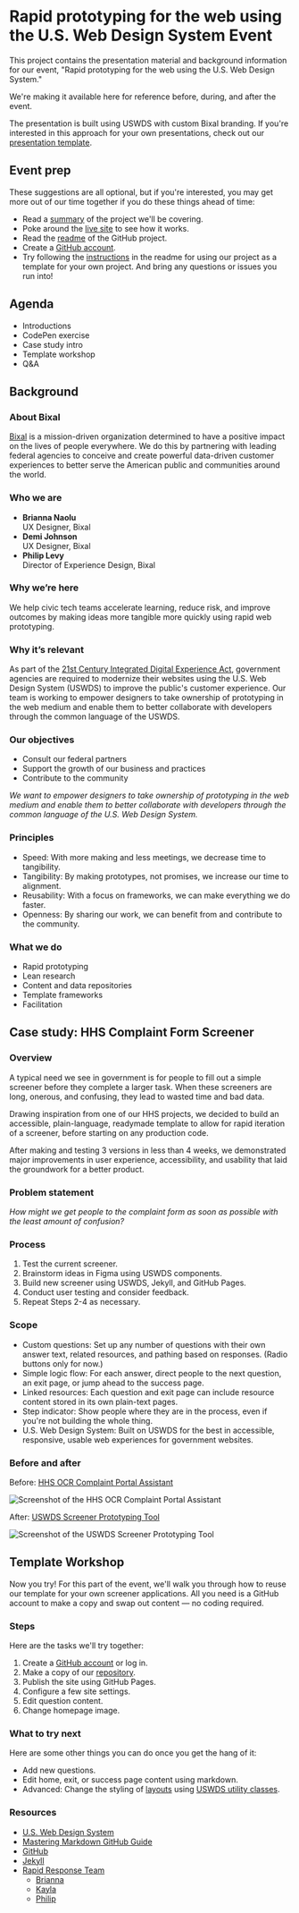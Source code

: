 # Rapid prototyping for the web using the U.S. Web Design System Event

This project contains the presentation material and background information for our event, "Rapid prototyping for the web using the U.S. Web Design System."

We're making it available here for reference before, during, and after the event.

The presentation is built using USWDS with custom Bixal branding. If you're interested in this approach for your own presentations, check out our [presentation template](https://github.com/Bixal/presentation-template).

## Event prep

These suggestions are all optional, but if you're interested, you may get more out of our time together if you do these things ahead of time:
- Read a [summary](https://github.com/Bixal/rapid-response-team/wiki/Project-story-%E2%80%94-USWDS-Screener-Prototyping-Tool) of the project we'll be covering.
- Poke around the [live site](https://bixal.github.io/uswds-screener-prototyping-tool/) to see how it works.
- Read the [readme](https://github.com/Bixal/uswds-screener-prototyping-tool#readme) of the GitHub project.
- Create a [GitHub account](https://github.com/signup).
- Try following the [instructions](https://github.com/Bixal/uswds-screener-prototyping-tool#how-to) in the readme for using our project as a template for your own project. And bring any questions or issues you run into!

## Agenda

- Introductions
- CodePen exercise
- Case study intro
- Template workshop
- Q&A

## Background

### About Bixal

[Bixal](https://www.bixal.com/) is a mission-driven organization determined to have a positive impact on the lives of people everywhere.
We do this by partnering with leading federal agencies to conceive and create powerful data-driven customer experiences to better serve the American public and communities around the world.

### Who we are

- **Brianna Naolu**  
  UX Designer, Bixal
- **Demi Johnson**  
  UX Designer, Bixal
- **Philip Levy**  
  Director of Experience Design, Bixal

### Why we’re here

We help civic tech teams accelerate learning, reduce risk, and improve outcomes by making ideas more tangible more quickly using rapid web prototyping.

### Why it’s relevant

As part of the [21st Century Integrated Digital Experience Act](https://digital.gov/resources/21st-century-integrated-digital-experience-act/), government agencies are required to modernize their websites using the U.S. Web Design System (USWDS) to improve the public's customer experience. Our team is working to empower designers to take ownership of prototyping in the web medium and enable them to better collaborate with developers through the common language of the USWDS.

### Our objectives

- Consult our federal partners
- Support the growth of our business and practices
- Contribute to the community

*We want to empower designers to take ownership of prototyping in the web medium and enable them to better collaborate with developers through the common language of the U.S. Web Design System.*

### Principles

- Speed: With more making and less meetings, we decrease time to tangibility.
- Tangibility: By making prototypes, not promises, we increase our time to alignment.
- Reusability: With a focus on frameworks, we can make everything we do faster.
- Openness: By sharing our work, we can benefit from and contribute to the community.

### What we do

- Rapid prototyping
- Lean research
- Content and data repositories
- Template frameworks
- Facilitation

## Case study: HHS Complaint Form Screener

### Overview

A typical need we see in government is for people to fill out a simple screener before they complete a larger task. When these screeners are long, onerous, and confusing, they lead to wasted time and bad data.

Drawing inspiration from one of our HHS projects, we decided to build an accessible, plain-language, readymade template to allow for rapid iteration of a screener, before starting on any production code.

After making and testing 3 versions in less than 4 weeks, we demonstrated major improvements in user experience, accessibility, and usability that laid the groundwork for a better product.

### Problem statement

*How might we get people to the complaint form as soon as possible with the least amount of confusion?*

### Process

1. Test the current screener.
2. Brainstorm ideas in Figma using USWDS components.
3. Build new screener using USWDS, Jekyll, and GitHub Pages.
4. Conduct user testing and consider feedback.
5. Repeat Steps 2-4 as necessary.

### Scope

- Custom questions: Set up any number of questions with their own answer text, related resources, and pathing based on responses. (Radio buttons only for now.)
- Simple logic flow: For each answer, direct people to the next question, an exit page, or jump ahead to the success page.
- Linked resources: Each question and exit page can include resource content stored in its own plain-text pages.
- Step indicator: Show people where they are in the process, even if you're not building the whole thing.
- U.S. Web Design System: Built on USWDS for the best in accessible, responsive, usable web experiences for government websites.

### Before and after

Before: [HHS OCR Complaint Portal Assistant](https://ocrportal.hhs.gov/ocr/smartscreen/main.jsf)

![Screenshot of the HHS OCR Complaint Portal Assistant](https://user-images.githubusercontent.com/5177337/130708696-12c73c11-54c2-4369-a9e9-92c1c0ec8c63.png)

After: [USWDS Screener Prototyping Tool](https://bixal.github.io/uswds-screener-prototyping-tool/)

![Screenshot of the USWDS Screener Prototyping Tool](https://user-images.githubusercontent.com/5177337/133936552-9b11cb4e-5a95-4e66-a029-6822b8bd372b.png)

## Template Workshop

Now you try! For this part of the event, we'll walk you through how to reuse our template for your own screener applications. All you need is a GitHub account to make a copy and swap out content — no coding required.

### Steps

Here are the tasks we'll try together:

1. Create a [GitHub account](https://github.com/signup) or log in.
2. Make a copy of our [repository](https://github.com/Bixal/uswds-screener-prototyping-tool/generate).
3. Publish the site using GitHub Pages.
4. Configure a few site settings.
5. Edit question content.
6. Change homepage image.

### What to try next

Here are some other things you can do once you get the hang of it:

- Add new questions.
- Edit home, exit, or success page content using markdown.
- Advanced: Change the styling of [layouts](https://jekyllrb.com/docs/step-by-step/04-layouts/) using [USWDS utility classes](https://designsystem.digital.gov/utilities/).

### Resources

- [U.S. Web Design System](https://designsystem.digital.gov/)
- [Mastering Markdown GitHub Guide](https://guides.github.com/features/mastering-markdown/)
- [GitHub](https://github.com/)
- [Jekyll](https://jekyllrb.com/)
- [Rapid Response Team](https://github.com/Bixal/rapid-response-team/wiki)
    - [Brianna](https://www.linkedin.com/in/bnaolu/)
    - [Kayla](https://www.linkedin.com/in/kayla-chumley/)
    - [Philip](https://twitter.com/pglevy)

